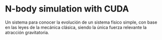 # N-body simulation with CUDA

Un sistema para conocer la evolución de un sistema físico simple, con base en las leyes de la mecánica clásica, siendo la única fuerza relevante la atracción gravitatoria.